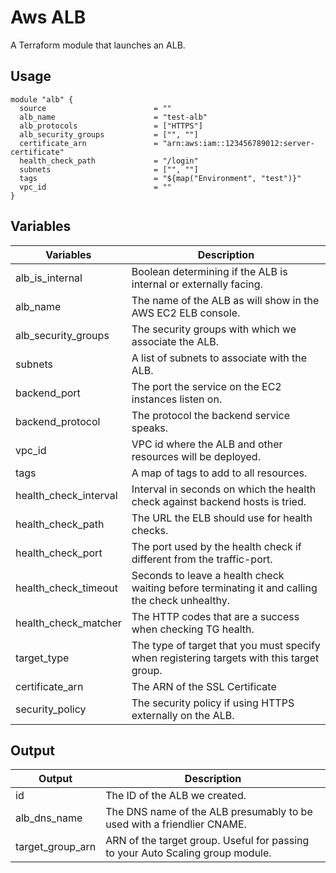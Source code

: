 # Aws ALB
A Terraform module that launches an ALB.

## Usage
```hcl
module "alb" {
  source                        = ""
  alb_name                      = "test-alb"
  alb_protocols                 = ["HTTPS"]
  alb_security_groups           = ["", ""]
  certificate_arn               = "arn:aws:iam::123456789012:server-certificate"
  health_check_path             = "/login"
  subnets                       = ["", ""]
  tags                          = "${map("Environment", "test")}"
  vpc_id                        = ""
}
```

## Variables
| Variables              | Description |
|------------------------|-------------|
| alb_is_internal        | Boolean determining if the ALB is internal or externally facing.|
| alb_name               | The name of the ALB as will show in the AWS EC2 ELB console.|
| alb_security_groups    | The security groups with which we associate the ALB.|
| subnets                | A list of subnets to associate with the ALB.|
| backend_port           | The port the service on the EC2 instances listen on.|
| backend_protocol       | The protocol the backend service speaks.|
| vpc_id                 | VPC id where the ALB and other resources will be deployed.|
| tags                   | A map of tags to add to all resources.|
| health_check_interval  | Interval in seconds on which the health check against backend hosts is tried.|
| health_check_path      | The URL the ELB should use for health checks.|
| health_check_port      | The port used by the health check if different from the traffic-port.|
| health_check_timeout   | Seconds to leave a health check waiting before terminating it and calling the check unhealthy.|
| health_check_matcher   | The HTTP codes that are a success when checking TG health.|
| target_type            | The type of target that you must specify when registering targets with this target group.|
| certificate_arn        | The ARN of the SSL Certificate|
| security_policy        | The security policy if using HTTPS externally on the ALB.|

## Output
| Output            | Description |
|-------------------|-------------|
| id                | The ID of the ALB we created.|
| alb_dns_name      | The DNS name of the ALB presumably to be used with a friendlier CNAME.|
| target_group_arn  | ARN of the target group. Useful for passing to your Auto Scaling group module.|
